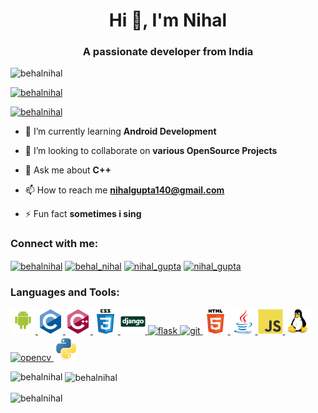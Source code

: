 <h1 align="center">Hi 👋, I'm Nihal</h1>
<h3 align="center">A passionate developer from India</h3>

<p align="left"> <img src="https://komarev.com/ghpvc/?username=behalnihal&label=Profile%20views&color=0e75b6&style=flat" alt="behalnihal" /> </p>

<p align="left"> <a href="https://github.com/ryo-ma/github-profile-trophy"><img src="https://github-profile-trophy.vercel.app/?username=behalnihal" alt="behalnihal" /></a> </p>

<p align="left"> <a href="https://twitter.com/behalnihal" target="blank"><img src="https://img.shields.io/twitter/follow/behalnihal?logo=twitter&style=for-the-badge" alt="behalnihal" /></a> </p>

- 🌱 I’m currently learning **Android Development**

- 👯 I’m looking to collaborate on **various OpenSource Projects**

- 💬 Ask me about **C++**

- 📫 How to reach me **nihalgupta140@gmail.com**

- ⚡ Fun fact **sometimes i sing**

<h3 align="left">Connect with me:</h3>
<p align="left">
<a href="https://twitter.com/behalnihal" target="blank"><img align="center" src="https://raw.githubusercontent.com/rahuldkjain/github-profile-readme-generator/master/src/images/icons/Social/twitter.svg" alt="behalnihal" height="30" width="40" /></a>
<a href="https://instagram.com/behal_nihal" target="blank"><img align="center" src="https://raw.githubusercontent.com/rahuldkjain/github-profile-readme-generator/master/src/images/icons/Social/instagram.svg" alt="behal_nihal" height="30" width="40" /></a>
<a href="https://www.codechef.com/users/nihal_gupta" target="blank"><img align="center" src="https://cdn.jsdelivr.net/npm/simple-icons@3.1.0/icons/codechef.svg" alt="nihal_gupta" height="30" width="40" /></a>
<a href="https://codeforces.com/profile/nihal_gupta" target="blank"><img align="center" src="https://cdn.jsdelivr.net/npm/simple-icons@3.0.1/icons/codeforces.svg" alt="nihal_gupta" height="30" width="40" /></a>
</p>

<h3 align="left">Languages and Tools:</h3>
<p align="left"> <a href="https://developer.android.com" target="_blank"> <img src="https://raw.githubusercontent.com/devicons/devicon/master/icons/android/android-original-wordmark.svg" alt="android" width="40" height="40"/> </a> <a href="https://www.cprogramming.com/" target="_blank"> <img src="https://raw.githubusercontent.com/devicons/devicon/master/icons/c/c-original.svg" alt="c" width="40" height="40"/> </a> <a href="https://www.w3schools.com/cpp/" target="_blank"> <img src="https://raw.githubusercontent.com/devicons/devicon/master/icons/cplusplus/cplusplus-original.svg" alt="cplusplus" width="40" height="40"/> </a> <a href="https://www.w3schools.com/css/" target="_blank"> <img src="https://raw.githubusercontent.com/devicons/devicon/master/icons/css3/css3-original-wordmark.svg" alt="css3" width="40" height="40"/> </a> <a href="https://www.djangoproject.com/" target="_blank"> <img src="https://raw.githubusercontent.com/devicons/devicon/master/icons/django/django-original.svg" alt="django" width="40" height="40"/> </a> <a href="https://flask.palletsprojects.com/" target="_blank"> <img src="https://www.vectorlogo.zone/logos/pocoo_flask/pocoo_flask-icon.svg" alt="flask" width="40" height="40"/> </a> <a href="https://git-scm.com/" target="_blank"> <img src="https://www.vectorlogo.zone/logos/git-scm/git-scm-icon.svg" alt="git" width="40" height="40"/> </a> <a href="https://www.w3.org/html/" target="_blank"> <img src="https://raw.githubusercontent.com/devicons/devicon/master/icons/html5/html5-original-wordmark.svg" alt="html5" width="40" height="40"/> </a> <a href="https://www.java.com" target="_blank"> <img src="https://raw.githubusercontent.com/devicons/devicon/master/icons/java/java-original.svg" alt="java" width="40" height="40"/> </a> <a href="https://developer.mozilla.org/en-US/docs/Web/JavaScript" target="_blank"> <img src="https://raw.githubusercontent.com/devicons/devicon/master/icons/javascript/javascript-original.svg" alt="javascript" width="40" height="40"/> </a> <a href="https://www.linux.org/" target="_blank"> <img src="https://raw.githubusercontent.com/devicons/devicon/master/icons/linux/linux-original.svg" alt="linux" width="40" height="40"/> </a> <a href="https://opencv.org/" target="_blank"> <img src="https://www.vectorlogo.zone/logos/opencv/opencv-icon.svg" alt="opencv" width="40" height="40"/> </a> <a href="https://www.python.org" target="_blank"> <img src="https://raw.githubusercontent.com/devicons/devicon/master/icons/python/python-original.svg" alt="python" width="40" height="40"/> </a> </p>

<p><img align="left" src="https://github-readme-stats.vercel.app/api/top-langs?username=behalnihal&show_icons=true&locale=en&layout=compact" alt="behalnihal" /></p>

<p>&nbsp;<img align="center" src="https://github-readme-stats.vercel.app/api?username=behalnihal&show_icons=true&locale=en" alt="behalnihal" /></p>

<p><img align="center" src="https://github-readme-streak-stats.herokuapp.com/?user=behalnihal&" alt="behalnihal" /></p>
